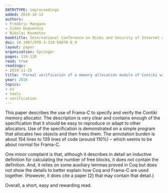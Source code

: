 ```yaml
---
ENTRYTYPE: inproceedings
added: 2019-10-13
authors:
- Frédéric Mangano
- Simon Duquennoy
- Nikolai Kosmatov
booktitle: International Conference on Risks and Security of Internet and Systems
doi: 10.1007/978-3-319-54876-0_9
layout: paper
organization: Springer
pages: 114-120
read: true
readings:
- 2019-11-25
title: 'Formal verification of a memory allocation module of Contiki with Frama-C: a case study'
year: 2016
topics:
- os
- tools
- verification
---
```


This paper describes the use of Frama-C to specify and verify the
Contiki memory allocator.
The description is very clear and contains enough of the specification that
it should be easy to reproduce or adapt to other allocators.
Use of the specification is demonstrated on a simple program that allocates
two objects and then frees them.
The annotation burden is about 154 lines to 139 lines of code (around 110%) – which seems to be about normal for Frama-C.

One minor complaint is that,
although it describes in detail an inductive definition for calculating the number of free blocks,
it does not contain the definition.
And, it relies on some auxiliary lemmas proved in Coq but does not show the details to better explain how Coq and Frama-C are used together.
(However, it does cite a paper [2] that may contain that detail.)

Overall, a short, easy and rewarding read.
